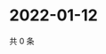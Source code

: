 # 2022-01-12

共 0 条

<!-- BEGIN WEIBO -->
<!-- 最后更新时间 Wed Jan 12 2022 22:11:46 GMT+0800 (China Standard Time) -->

<!-- END WEIBO -->
